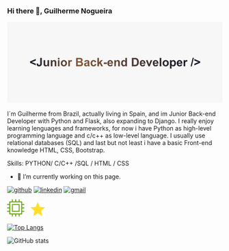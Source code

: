 ### Hi there 👋, Guilherme Nogueira
![Junior Back-end Developer](https://github.com/guilher95/guilher95/blob/main/JrBackendv2.png)

I´m Guilherme from Brazil, actually living in Spain, and im Junior Back-end Developer with Python and Flask, also expanding to Django. I really enjoy learning lenguages and frameworks, for now i have Python as high-level programming language and c/c++ as low-level language. I usually use relational databases (SQL) and last but not least i have a basic Front-end knowledge HTML, CSS, Bootstrap.


Skills: PYTHON/ C/C++ /SQL  / HTML / CSS

- 🔭 I’m currently working on this page. 


[<img src='https://cdn.jsdelivr.net/npm/simple-icons@3.0.1/icons/github.svg' alt='github' height='40'>](https://github.com/guilher95)  [<img src='https://cdn.jsdelivr.net/npm/simple-icons@3.0.1/icons/linkedin.svg' alt='linkedin' height='40'>](https://www.linkedin.com/in/https://www.linkedin.com/in/guilherme-nogueira-da-silva-b05ab51b0?lipi=urn%3Ali%3Apage%3Ad_flagship3_profile_view_base_contact_details%3BnVUNqJVqSuCCv3fAyBmNDA%3D%3D/)  [<img src='https://cdn.jsdelivr.net/npm/simple-icons@3.0.1/icons/gmail.svg' alt='gmail' height='40'>](g.nogueira.ds@gmail.com)  

<a href='https://docs.github.com/en/developers'><img src='https://raw.githubusercontent.com/acervenky/animated-github-badges/master/assets/devbadge.gif' width='40' height='40'></a> <a href='https://stars.github.com/'><img src='https://raw.githubusercontent.com/acervenky/animated-github-badges/master/assets/starbadge.gif' width='35' height='35'></a> 

[![Top Langs](https://github-readme-stats.vercel.app/api/top-langs/?username=guilher95)](https://github.com/anuraghazra/github-readme-stats)

![GitHub stats](https://github-readme-stats.vercel.app/api?username=guilher95&show_icons=true&theme=radical)  



